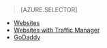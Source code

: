 > [AZURE.SELECTOR]
- [Websites](/documentation/articles/web-sites-custom-domain-name/)
- [Websites with Traffic Manager](/documentation/articles/web-sites-traffic-manager-custom-domain-name/)
- [GoDaddy](/documentation/articles/web-sites-godaddy-custom-domain-name/)